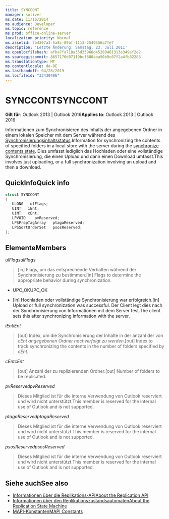 ```yaml
---
title: SYNCCONT
manager: soliver
ms.date: 11/16/2014
ms.audience: Developer
ms.topic: reference
ms.prod: office-online-server
localization_priority: Normal
ms.assetid: 7b4307a3-5a8c-89bf-1113-2549556a7fe7
description: 'Letzte Änderung: Samstag, 23. Juli 2011'
ms.openlocfilehash: afba7fa718a35d33966d45289461313e349ef2e2
ms.sourcegitcommit: 8657170d071f9bcf680aba50b9c07f2a4fb82283
ms.translationtype: MT
ms.contentlocale: de-DE
ms.lasthandoff: 04/28/2019
ms.locfileid: "33430406"
---
```

# <a name="synccont"></a><span data-ttu-id="f8d4f-103">SYNCCONT</span><span class="sxs-lookup"><span data-stu-id="f8d4f-103">SYNCCONT</span></span>

<span data-ttu-id="f8d4f-104">**Gilt für**: Outlook 2013 | Outlook 2016</span><span class="sxs-lookup"><span data-stu-id="f8d4f-104">**Applies to**: Outlook 2013 | Outlook 2016</span></span> 
  
<span data-ttu-id="f8d4f-105">Informationen zum Synchronisieren des Inhalts der angegebenen Ordner in einem lokalen Speicher mit dem Server während des [Synchronisierungsinhaltsstatus](synchronize-contents-state.md).</span><span class="sxs-lookup"><span data-stu-id="f8d4f-105">Information for synchronizing the contents of specified folders in a local store with the server during the [synchronize contents state](synchronize-contents-state.md).</span></span> <span data-ttu-id="f8d4f-106">Dies umfasst lediglich das Hochladen oder eine vollständige Synchronisierung, die einen Upload und dann einen Download umfasst.</span><span class="sxs-lookup"><span data-stu-id="f8d4f-106">This involves just uploading, or a full synchronization involving an upload and then a download.</span></span>
  
## <a name="quick-info"></a><span data-ttu-id="f8d4f-107">QuickInfo</span><span class="sxs-lookup"><span data-stu-id="f8d4f-107">Quick info</span></span>

```cpp
struct SYNCCONT 
{ 
   ULONG   ulFlags; 
   UINT   iEnt; 
   UINT   cEnt; 
   LPVOID    pvReserved; 
   LPSPropTagArray   ptagaReserved; 
   LPSSortOrderSet   psosReserved; 
};
```

## <a name="members"></a><span data-ttu-id="f8d4f-108">Elemente</span><span class="sxs-lookup"><span data-stu-id="f8d4f-108">Members</span></span>

<span data-ttu-id="f8d4f-109">_ulFlags_</span><span class="sxs-lookup"><span data-stu-id="f8d4f-109">_ulFlags_</span></span>
  
> <span data-ttu-id="f8d4f-110">[in] Flags, um das entsprechende Verhalten während der Synchronisierung zu bestimmen.</span><span class="sxs-lookup"><span data-stu-id="f8d4f-110">[in] Flags to determine the appropriate behavior during synchronization.</span></span>
    
  - <span data-ttu-id="f8d4f-111">UPC_OK</span><span class="sxs-lookup"><span data-stu-id="f8d4f-111">UPC_OK</span></span>
    
  - <span data-ttu-id="f8d4f-112">[in] Hochladen oder vollständige Synchronisierung war erfolgreich.</span><span class="sxs-lookup"><span data-stu-id="f8d4f-112">[in] Upload or full synchronization was successful.</span></span> <span data-ttu-id="f8d4f-113">Der Client legt dies nach der Synchronisierung von Informationen mit dem Server fest.</span><span class="sxs-lookup"><span data-stu-id="f8d4f-113">The client sets this after synchronizing information with the server.</span></span>
    
<span data-ttu-id="f8d4f-114">_iEnt_</span><span class="sxs-lookup"><span data-stu-id="f8d4f-114">_iEnt_</span></span>
  
> <span data-ttu-id="f8d4f-115">[out] Index, um die Synchronisierung der Inhalte in der anzahl der von _cEnt angegebenen Ordner nachverfolgt zu werden._</span><span class="sxs-lookup"><span data-stu-id="f8d4f-115">[out] Index to track synchronizing the contents in the number of folders specified by  _cEnt_.</span></span>
    
<span data-ttu-id="f8d4f-116">_cEnt_</span><span class="sxs-lookup"><span data-stu-id="f8d4f-116">_cEnt_</span></span>
  
> <span data-ttu-id="f8d4f-117">[out] Anzahl der zu replizierenden Ordner.</span><span class="sxs-lookup"><span data-stu-id="f8d4f-117">[out] Number of folders to be replicated.</span></span>
    
<span data-ttu-id="f8d4f-118">_pvReserved_</span><span class="sxs-lookup"><span data-stu-id="f8d4f-118">_pvReserved_</span></span>
  
> <span data-ttu-id="f8d4f-119">Dieses Mitglied ist für die interne Verwendung von Outlook reserviert und wird nicht unterstützt.</span><span class="sxs-lookup"><span data-stu-id="f8d4f-119">This member is reserved for the internal use of Outlook and is not supported.</span></span> 
    
<span data-ttu-id="f8d4f-120">_ptagaReserved_</span><span class="sxs-lookup"><span data-stu-id="f8d4f-120">_ptagaReserved_</span></span>
  
> <span data-ttu-id="f8d4f-121">Dieses Mitglied ist für die interne Verwendung von Outlook reserviert und wird nicht unterstützt.</span><span class="sxs-lookup"><span data-stu-id="f8d4f-121">This member is reserved for the internal use of Outlook and is not supported.</span></span> 
    
<span data-ttu-id="f8d4f-122">_psosReserved_</span><span class="sxs-lookup"><span data-stu-id="f8d4f-122">_psosReserved_</span></span>
  
> <span data-ttu-id="f8d4f-123">Dieses Mitglied ist für die interne Verwendung von Outlook reserviert und wird nicht unterstützt.</span><span class="sxs-lookup"><span data-stu-id="f8d4f-123">This member is reserved for the internal use of Outlook and is not supported.</span></span> 
    
## <a name="see-also"></a><span data-ttu-id="f8d4f-124">Siehe auch</span><span class="sxs-lookup"><span data-stu-id="f8d4f-124">See also</span></span>

- [<span data-ttu-id="f8d4f-125">Informationen über die Replikations-API</span><span class="sxs-lookup"><span data-stu-id="f8d4f-125">About the Replication API</span></span>](about-the-replication-api.md)
- [<span data-ttu-id="f8d4f-126">Informationen über den Replikationszustandsautomaten</span><span class="sxs-lookup"><span data-stu-id="f8d4f-126">About the Replication State Machine</span></span>](about-the-replication-state-machine.md)
- [<span data-ttu-id="f8d4f-127">MAPI-Konstanten</span><span class="sxs-lookup"><span data-stu-id="f8d4f-127">MAPI Constants</span></span>](mapi-constants.md)

